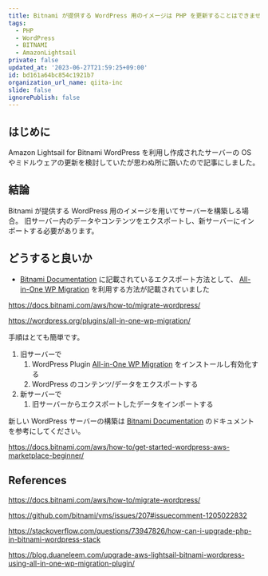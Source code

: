 ```yaml
---
title: Bitnami が提供する WordPress 用のイメージは PHP を更新することはできません
tags:
  - PHP
  - WordPress
  - BITNAMI
  - AmazonLightsail
private: false
updated_at: '2023-06-27T21:59:25+09:00'
id: bd161a64bc854c1921b7
organization_url_name: qiita-inc
slide: false
ignorePublish: false
---
```


## はじめに

Amazon Lightsail for Bitnami WordPress を利用し作成されたサーバーの OS やミドルウェアの更新を検討していたが思わぬ所に躓いたので記事にしました。

## 結論

Bitnami が提供する WordPress 用のイメージを用いてサーバーを構築しる場合。
旧サーバー内のデータやコンテンツをエクスポートし、新サーバーにインポートする必要があります。

## どうすると良いか

- [Bitnami Documentation] に記載されているエクスポート方法として、 [All-in-One WP Migration] を利用する方法が記載されていました

https://docs.bitnami.com/aws/how-to/migrate-wordpress/

https://wordpress.org/plugins/all-in-one-wp-migration/

手順はとても簡単です。

1. 旧サーバーで
   1. WordPress Plugin [All-in-One WP Migration] をインストールし有効化する
   1. WordPress のコンテンツ/データをエクスポートする
1. 新サーバーで
   1. 旧サーバーからエクスポートしたデータをインポートする

新しい WordPress サーバーの構築は [Bitnami Documentation] のドキュメントを参考にしてください。

https://docs.bitnami.com/aws/how-to/get-started-wordpress-aws-marketplace-beginner/

[Bitnami Documentation]: https://docs.bitnami.com/
[All-in-One WP Migration]: https://wordpress.org/plugins/all-in-one-wp-migration/

## References

https://docs.bitnami.com/aws/how-to/migrate-wordpress/

https://github.com/bitnami/vms/issues/207#issuecomment-1205022832

https://stackoverflow.com/questions/73947826/how-can-i-upgrade-php-in-bitnami-wordpress-stack

https://blog.duaneleem.com/upgrade-aws-lightsail-bitnami-wordpress-using-all-in-one-wp-migration-plugin/
